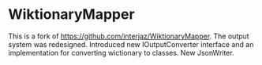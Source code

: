WiktionaryMapper 
================ 
 
This is a fork of https://github.com/interjaz/WiktionaryMapper.
The output system was redesigned. 
Introduced new IOutputConverter interface and an implementation for converting wictionary to classes.
New JsonWriter.
